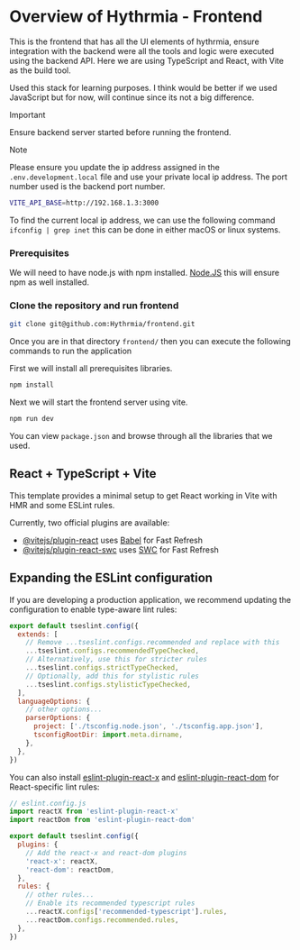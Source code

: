 # Overview of Hythrmia - Frontend
This is the frontend that has all the UI elements of hythrmia, ensure integration with the backend were all the tools and logic were executed using the backend API. Here we are using TypeScript and React, with Vite as the build tool. 

Used this stack for learning purposes. I think would be better if we used JavaScript but for now, will continue since its not a big difference.

>[!IMPORTANT]
>Ensure backend server started before running the frontend.

>[!NOTE]
Please ensure you update the ip address assigned in the `.env.development.local` file and use your private local ip address. The port number used is the backend port number.
```bash
VITE_API_BASE=http://192.168.1.3:3000
```
To find the current local ip address, we can use the following command `ifconfig | grep inet` this can be done in either macOS or linux systems.

### Prerequisites
We will need to have node.js with npm installed. [Node.JS](https://nodejs.org/en) this will ensure npm as well installed.


### Clone the repository and run frontend

```bash
git clone git@github.com:Hythrmia/frontend.git
```

Once you are in that directory `frontend/` then you can execute the following commands to run the application


First we will install all prerequisites libraries.
```bash
npm install
```

Next we will start the frontend server using vite.
```bash
npm run dev
```

You can view `package.json` and browse through all the libraries that we used.

## React + TypeScript + Vite

This template provides a minimal setup to get React working in Vite with HMR and some ESLint rules.

Currently, two official plugins are available:

- [@vitejs/plugin-react](https://github.com/vitejs/vite-plugin-react/blob/main/packages/plugin-react/README.md) uses [Babel](https://babeljs.io/) for Fast Refresh
- [@vitejs/plugin-react-swc](https://github.com/vitejs/vite-plugin-react-swc) uses [SWC](https://swc.rs/) for Fast Refresh

## Expanding the ESLint configuration

If you are developing a production application, we recommend updating the configuration to enable type-aware lint rules:

```js
export default tseslint.config({
  extends: [
    // Remove ...tseslint.configs.recommended and replace with this
    ...tseslint.configs.recommendedTypeChecked,
    // Alternatively, use this for stricter rules
    ...tseslint.configs.strictTypeChecked,
    // Optionally, add this for stylistic rules
    ...tseslint.configs.stylisticTypeChecked,
  ],
  languageOptions: {
    // other options...
    parserOptions: {
      project: ['./tsconfig.node.json', './tsconfig.app.json'],
      tsconfigRootDir: import.meta.dirname,
    },
  },
})
```

You can also install [eslint-plugin-react-x](https://github.com/Rel1cx/eslint-react/tree/main/packages/plugins/eslint-plugin-react-x) and [eslint-plugin-react-dom](https://github.com/Rel1cx/eslint-react/tree/main/packages/plugins/eslint-plugin-react-dom) for React-specific lint rules:

```js
// eslint.config.js
import reactX from 'eslint-plugin-react-x'
import reactDom from 'eslint-plugin-react-dom'

export default tseslint.config({
  plugins: {
    // Add the react-x and react-dom plugins
    'react-x': reactX,
    'react-dom': reactDom,
  },
  rules: {
    // other rules...
    // Enable its recommended typescript rules
    ...reactX.configs['recommended-typescript'].rules,
    ...reactDom.configs.recommended.rules,
  },
})
```
